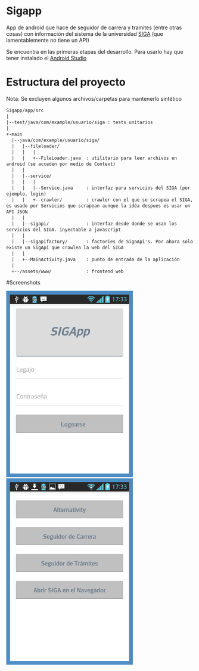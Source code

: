 # Sigapp


App de android que hace de seguidor de carrera y tramites (entre otras cosas) con información del sistema de la universidad [SIGA](http://www.siga.frba.utn.edu.ar/) (que lamentablemente no tiene un API)

Se encuentra en las primeras etapas del desarrollo. Para usarlo hay que tener instalado el [Android Studio](http://developer.android.com/intl/es/sdk/index.html)

# Estructura del proyecto

Nota: Se excluyen algunos archivos/carpetas para mantenerlo sintético

```
Sigapp/app/src
|
|--test/java/com/example/usuario/siga : tests unitarios
|
+-main
  |--java/com/example/usuario/siga/
  |   |--fileloader/
  |   |   |
  |   |   +--FileLoader.java  : utilitario para leer archivos en android (se acceden por medio de Context)
  |   |
  |   |--service/
  |   |   |
  |   |   |--Service.java     : interfaz para servicios del SIGA (por ejemplo, login)
  |   |   +--crawler/         : crawler con el que se scrapea el SIGA, es usado por Servicios que scrapean aunque la idéa despues es usar un API JSON
  |   |
  |   |--sigapi/              : interfaz desde donde se usan los servicios del SIGA. inyectable a javascript
  |   |
  |   |--sigapifactory/       : factories de SigaApi's. Por ahora solo existe un SigApi que crawlea la web del SIGA
  |   |
  |   +--MainActivity.java    : punto de entrada de la aplicación
  |
  +--/assets/www/             : frontend web
```

#Screenshots

![alt tag](https://github.com/julianSelser/Sigapp/blob/showcase/showcase-imgs/146013516110873.png)
![alt tag](https://github.com/julianSelser/Sigapp/blob/showcase/showcase-imgs/146013536284484.png)


